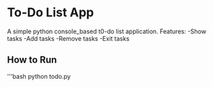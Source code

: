 # To-Do List App

A simple python console_based t0-do list application.
Features:
-Show tasks
-Add tasks
-Remove tasks
-Exit tasks

## How to Run
'''bash
python todo.py
